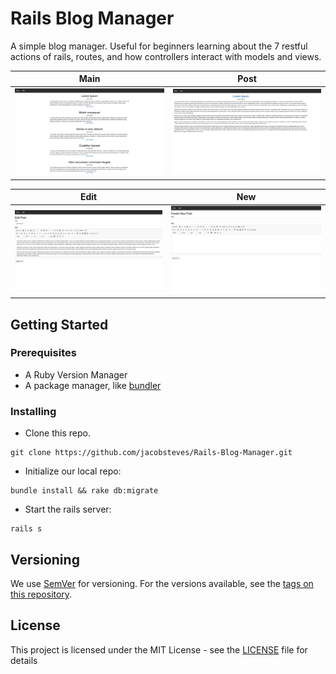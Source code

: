 # Rails Blog Manager

A simple blog manager. Useful for beginners learning about the 7 restful actions of rails, routes, and how controllers interact with models and views.

| Main                        | Post                        |
| --------------------------- | --------------------------- |
|![Main](vendor/Demo/main.png)|![Main](vendor/Demo/post.png)|

| Edit                        | New                        |
| --------------------------- | --------------------------- |
|![Main](vendor/Demo/edit.png)|![Main](vendor/Demo/new.png)|

## Getting Started

### Prerequisites

* A Ruby Version Manager
* A package manager, like [bundler](http://bundler.io/)

### Installing

* Clone this repo.

```
git clone https://github.com/jacobsteves/Rails-Blog-Manager.git
```

* Initialize our local repo: 
```
bundle install && rake db:migrate
```

* Start the rails server: 
```
rails s
```

## Versioning

We use [SemVer](http://semver.org/) for versioning. For the versions available, see the [tags on this repository](https://github.com/jacobsteves/Rails-Blog-Manager/tags).

## License

This project is licensed under the MIT License - see the [LICENSE](LICENSE) file for details
